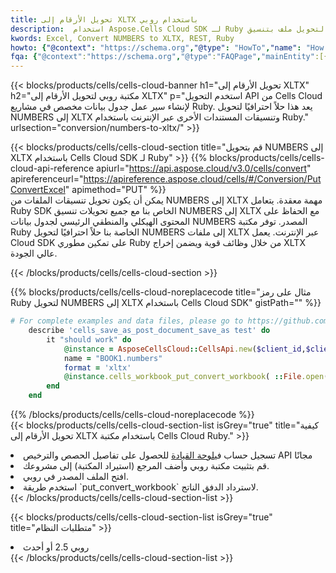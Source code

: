 ```yaml
---
title: تحويل الأرقام إلى XLTX باستخدام روبي
description:  استخدام Aspose.Cells Cloud SDK لـ Ruby لتحويل ملف بتنسيق NUMBERS إلى ملف بتنسيق XLTX.
kwords: Excel, Convert NUMBERS to XLTX, REST, Ruby
howto: {"@context": "https://schema.org","@type": "HowTo","name": "How to convert NUMBERS to XLTX using the Cells Cloud Ruby library.","description": "How to convert NUMBERS to XLTX using the Cells Cloud Ruby library.","image": {"@type": "ImageObject"},"url": "/ruby/conversion/numbers-to-xltx/","step": [{ "@type": "HowToStep","name": "How to convert NUMBERS to XLTX using the Cells Cloud Ruby library. step 1", "image": {"@type": "ImageObject",},"url": "/ruby/conversion/numbers-to-xltx/","text": "Register an account at <a href='https://dashboard.aspose.cloud/'>Dashboard</a> to get free API quota & authorization details",},{ "@type": "HowToStep","name": "How to convert NUMBERS to XLTX using the Cells Cloud Ruby library. step 1", "image": {"@type": "ImageObject",},"url": "/ruby/conversion/numbers-to-xltx/","text": "Install Ruby library and add the reference (import the library) to your project.",},{ "@type": "HowToStep","name": "How to convert NUMBERS to XLTX using the Cells Cloud Ruby library. step 1", "image": {"@type": "ImageObject",},"url": "/ruby/conversion/numbers-to-xltx/","text": "Open the source file in Ruby.",},{ "@type": "HowToStep","name": "How to convert NUMBERS to XLTX using the Cells Cloud Ruby library. step 1", "image": {"@type": "ImageObject",},"url": "/ruby/conversion/numbers-to-xltx/","text": "Use the `put_convert_workbook` method to retrieve the resulting stream.",}, ],"supply": {"@type": "HowToSupply","name": "document"},"tool": [{"@type": "HowToTool","name": "RubyMine, Visual Studio Code, Aptana Studio, NetBeans"},{"@type": "HowToTool","name": "Aspose Cells"}],"totalTime": "PT6M"}
fqa: {"@context":"https://schema.org","@type":"FAQPage","mainEntity":[{"@type":"Question","name":"Why convert file formats in C# using REST API?","acceptedAnswer":{"@type":"Answer","text":"Documents are encoded in many ways, and some files may be incompatible with the software you use. To open and read such files, just convert them to appropriate file formats.<br/><ol><li>Install .NET SDK and add the reference (import the library) to your project.</li><li>Open the source file in C# using REST API.</li><li>Call the PutConvertWorkbookRequest() method, passing an output filename with required extension.</li><li>Get the result of conversion as a separate file.</li></ol>"}},{"@type":"Question","name":"What file formats can I convert with your C# library?","acceptedAnswer":{"@type":"Answer","text":"We support a variety of file formats for conversion using .NET library, including XLSX, Excel, xls , PDF, CSV, HTML, Markdown, XML, PNG, JPG, TIFF, Json, TXT and many more."}},{"@type":"Question","name":"What is the maximum allowed file size for conversion using this .NET library?","acceptedAnswer":{"@type":"Answer","text":"There are no file size limits for format conversions using .NET library."}}]}
---
```

{{< blocks/products/cells/cells-cloud-banner h1="تحويل الأرقام إلى XLTX" h2="مكتبة روبي لتحويل الأرقام إلى XLTX" p="استخدم التحويل API من Cells Cloud لإنشاء سير عمل جدول بيانات مخصص في مشاريع Ruby. يعد هذا حلاً احترافيًا لتحويل NUMBERS إلى XLTX وتنسيقات المستندات الأخرى عبر الإنترنت باستخدام Ruby." urlsection="conversion/numbers-to-xltx/" >}}

{{< blocks/products/cells/cells-cloud-section title="قم بتحويل NUMBERS إلى XLTX باستخدام Cells Cloud SDK لـ Ruby" >}}
{{% blocks/products/cells/cells-cloud-api-reference apiurl="https://api.aspose.cloud/v3.0/cells/convert" apireferenceurl="https://apireference.aspose.cloud/cells/#/Conversion/PutConvertExcel" apimethod="PUT" %}}
<br/>
يمكن أن يكون تحويل تنسيقات الملفات من NUMBERS إلى XLTX مهمة معقدة. يتعامل Ruby SDK الخاص بنا مع جميع تحويلات تنسيق NUMBERS إلى XLTX مع الحفاظ على المحتوى الهيكلي والمنطقي الرئيسي لجدول بيانات NUMBERS المصدر. توفر مكتبة Ruby الخاصة بنا حلاً احترافيًا لتحويل NUMBERS إلى ملفات XLTX عبر الإنترنت. يعمل Cloud SDK على تمكين مطوري Ruby من خلال وظائف قوية ويضمن إخراج XLTX عالي الجودة.

{{< /blocks/products/cells/cells-cloud-section >}}

{{% blocks/products/cells/cells-cloud-noreplacecode title="مثال على رمز Ruby لتحويل NUMBERS إلى XLTX باستخدام Cells Cloud SDK" gistPath="" %}}
 
```ruby
# For complete examples and data files, please go to https://github.com/aspose-cells-cloud/aspose-cells-cloud-ruby/
    describe 'cells_save_as_post_document_save_as test' do
        it "should work" do
            @instance = AsposeCellsCloud::CellsApi.new($client_id,$client_secret,"v3.0","https://api.aspose.cloud/")
            name = "BOOK1.numbers"
            format = 'xltx'
            @instance.cells_workbook_put_convert_workbook( ::File.open(File.expand_path("data/"+name),"r")  {|io| io.read(io.size) },{:format=>format})     
        end
    end
```
 
{{% /blocks/products/cells/cells-cloud-noreplacecode %}}
<br/>
{{< blocks/products/cells/cells-cloud-section-list isGrey="true" title="كيفية تحويل الأرقام إلى XLTX باستخدام مكتبة Cells Cloud Ruby." >}}
<li> تسجيل حساب في<a href="https://dashboard.aspose.cloud/">لوحة القيادة</a> للحصول على تفاصيل الحصص والترخيص API مجانًا</li>
<li>قم بتثبيت مكتبة روبي وأضف المرجع (استيراد المكتبة) إلى مشروعك.</li>
<li>افتح الملف المصدر في روبي.</li>
<li>استخدم طريقة `put_convert_workbook` لاسترداد الدفق الناتج.</li>
{{< /blocks/products/cells/cells-cloud-section-list >}}

{{< blocks/products/cells/cells-cloud-section-list isGrey="true" title="متطلبات النظام" >}}
<li>روبي 2.5 أو أحدث</li>
{{< /blocks/products/cells/cells-cloud-section-list >}}
